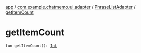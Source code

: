 [app](../../index.md) / [com.example.chatmemo.ui.adapter](../index.md) / [PhraseListAdapter](index.md) / [getItemCount](./get-item-count.md)

# getItemCount

`fun getItemCount(): `[`Int`](https://kotlinlang.org/api/latest/jvm/stdlib/kotlin/-int/index.html)